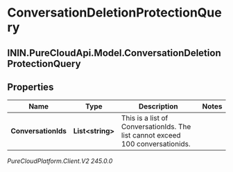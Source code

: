 # ConversationDeletionProtectionQuery

## ININ.PureCloudApi.Model.ConversationDeletionProtectionQuery

## Properties

|Name | Type | Description | Notes|
|------------ | ------------- | ------------- | -------------|
| **ConversationIds** | **List&lt;string&gt;** | This is a list of ConversationIds. The list cannot exceed 100 conversationids. | |



_PureCloudPlatform.Client.V2 245.0.0_
